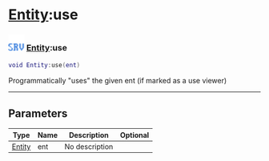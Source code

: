 # [Entity](../entity/README.md):use

### <img src="../../.gitbook/assets/server.png" width="32" height="32" /> [Entity](../entity/README.md):use

```lua
void Entity:use(ent)
```

Programmatically "uses" the given ent (if marked as a use viewer)<br>

-----------------
## Parameters

| Type   | Name | Description | Optional |
| ------ | ---- | ----------- | -------: |
| [Entity](../entity/README.md) | ent | No description |   |
